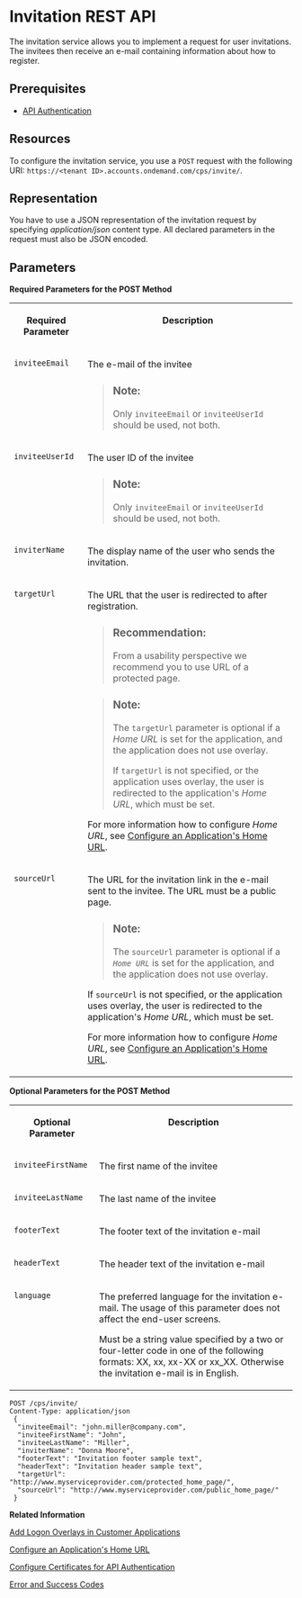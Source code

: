 <!-- loioe55429fdaf394acebe6ee950b80b11db -->

# Invitation REST API

The invitation service allows you to implement a request for user invitations. The invitees then receive an e-mail containing information about how to register.



## Prerequisites

-   [API Authentication](../Operation-Guide/api-authentication-9d200d5.md)



## Resources

To configure the invitation service, you use a `POST` request with the following URI: `https://<tenant ID>.accounts.ondemand.com/cps/invite/`.



## Representation

You have to use a JSON representation of the invitation request by specifying *application/json* content type. All declared parameters in the request must also be JSON encoded.



## Parameters

**Required Parameters for the POST Method**


<table>
<tr>
<th valign="top">

Required Parameter



</th>
<th valign="top">

Description



</th>
</tr>
<tr>
<td valign="top">

`inviteeEmail`



</td>
<td valign="top">

The e-mail of the invitee

> ### Note:  
> Only `inviteeEmail` or `inviteeUserId` should be used, not both.



</td>
</tr>
<tr>
<td valign="top">

`inviteeUserId`



</td>
<td valign="top">

The user ID of the invitee

> ### Note:  
> Only `inviteeEmail` or `inviteeUserId` should be used, not both.



</td>
</tr>
<tr>
<td valign="top">

`inviterName`



</td>
<td valign="top">

The display name of the user who sends the invitation.



</td>
</tr>
<tr>
<td valign="top">

`targetUrl`



</td>
<td valign="top">

The URL that the user is redirected to after registration.

> ### Recommendation:  
> From a usability perspective we recommend уоu to use URL of a protected page.

> ### Note:  
> The `targetUrl` parameter is optional if a *Home URL* is set for the application, and the application does not use overlay.
> 
> If `targetUrl` is not specified, or the application uses overlay, the user is redirected to the application's *Home URL*, which must be set.

For more information how to configure *Home URL*, see [Configure an Application's Home URL](../Operation-Guide/configure-an-application-s-home-url-be6d6f2.md).



</td>
</tr>
<tr>
<td valign="top">

`sourceUrl`



</td>
<td valign="top">

The URL for the invitation link in the e-mail sent to the invitee. The URL must be a public page.

> ### Note:  
> The `sourceUrl` parameter is optional if a *`Home URL`* is set for the application, and the application does not use overlay.

If `sourceUrl` is not specified, or the application uses overlay, the user is redirected to the application's *Home URL*, which must be set.

For more information how to configure *Home URL*, see [Configure an Application's Home URL](../Operation-Guide/configure-an-application-s-home-url-be6d6f2.md).



</td>
</tr>
</table>

**Optional Parameters for the POST Method**


<table>
<tr>
<th valign="top">

Optional Parameter



</th>
<th valign="top">

Description



</th>
</tr>
<tr>
<td valign="top">

`inviteeFirstName`



</td>
<td valign="top">

The first name of the invitee



</td>
</tr>
<tr>
<td valign="top">

`inviteeLastName`



</td>
<td valign="top">

The last name of the invitee



</td>
</tr>
<tr>
<td valign="top">

`footerText`



</td>
<td valign="top">

The footer text of the invitation e-mail



</td>
</tr>
<tr>
<td valign="top">

`headerText`



</td>
<td valign="top">

The header text of the invitation e-mail



</td>
</tr>
<tr>
<td valign="top">

`language`



</td>
<td valign="top">

The preferred language for the invitation e-mail. The usage of this parameter does not affect the end-user screens.

Must be a string value specified by a two or four-letter code in one of the following formats: XX, xx, xx-XX or xx\_XX. Otherwise the invitation e-mail is in English.



</td>
</tr>
</table>



```
POST /cps/invite/
Content-Type: application/json
 {
  "inviteeEmail": "john.miller@company.com",
  "inviteeFirstName": "John",
  "inviteeLastName": "Miller",
  "inviterName": "Donna Moore",
  "footerText": "Invitation footer sample text",
  "headerText": "Invitation header sample text",
  "targetUrl": "http://www.myserviceprovider.com/protected_home_page/",
  "sourceUrl": "http://www.myserviceprovider.com/public_home_page/"
 }

```

**Related Information**  


[Add Logon Overlays in Customer Applications](add-logon-overlays-in-customer-applications-5e98ecf.md "This document describes how service providers that delegate authentication to Identity Authentication can use embedded frames, also called overlays, for the logon pages of their applications.")

[Configure an Application's Home URL](../Operation-Guide/configure-an-application-s-home-url-be6d6f2.md "You can configure the Home URL of an application in the administration console for SAP Cloud Identity Services.")

[Configure Certificates for API Authentication](../Operation-Guide/configure-certificates-for-api-authentication-c408083.md "This document describes how developers configure the certificates used for authentication when the API methods and OpenID Connect scenarios of Identity Authentication are used.")

[Error and Success Codes](error-and-success-codes-7f87a75.md "This section is to help developers with solutions to the REST API response codes.")

